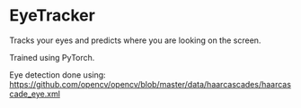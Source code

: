 # EyeTracker
Tracks your eyes and predicts where you are looking on the screen.


Trained using PyTorch.

Eye detection done using: https://github.com/opencv/opencv/blob/master/data/haarcascades/haarcascade_eye.xml
